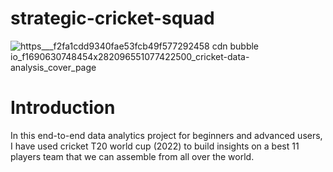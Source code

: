 # strategic-cricket-squad


![https___f2fa1cdd9340fae53fcb49f577292458 cdn bubble io_f1690630748454x282096551077422500_cricket-data-analysis_cover_page](https://github.com/khushboo0406/strategic-cricket-squad/assets/51691421/f4e9cc27-5ea9-4ec7-ae40-1dcd33d9948e)


# Introduction

In this end-to-end data analytics project for beginners and advanced users, I have used cricket T20 world cup (2022) to build insights on a best 11 players team that we can assemble from all over the world. 
